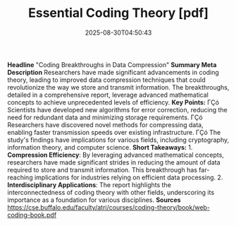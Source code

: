 ﻿---
title: "Essential Coding Theory [pdf]"
date: "2025-08-30T04:50:43"
category: "Markets"
summary: ""
slug: "essential coding theory pdf"
source_urls:
  - "https://cse.buffalo.edu/faculty/atri/courses/coding-theory/book/web-coding-book.pdf"
seo:
  title: "Essential Coding Theory [pdf] | Hash n Hedge"
  description: ""
  keywords: ["news", "markets", "brief"]
---
**Headline** "Coding Breakthroughs in Data Compression"  **Summary Meta Description** Researchers have made significant advancements in coding theory, leading to improved data compression techniques that could revolutionize the way we store and transmit information. The breakthroughs, detailed in a comprehensive report, leverage advanced mathematical concepts to achieve unprecedented levels of efficiency.  **Key Points:**  ΓÇó Scientists have developed new algorithms for error correction, reducing the need for redundant data and minimizing storage requirements. ΓÇó Researchers have discovered novel methods for compressing data, enabling faster transmission speeds over existing infrastructure. ΓÇó The study's findings have implications for various fields, including cryptography, information theory, and computer science.  **Short Takeaways:**  1. **Compression Efficiency**: By leveraging advanced mathematical concepts, researchers have made significant strides in reducing the amount of data required to store and transmit information. This breakthrough has far-reaching implications for industries relying on efficient data processing. 2. **Interdisciplinary Applications**: The report highlights the interconnectedness of coding theory with other fields, underscoring its importance as a foundation for various disciplines.  **Sources** https://cse.buffalo.edu/faculty/atri/courses/coding-theory/book/web-coding-book.pdf 
